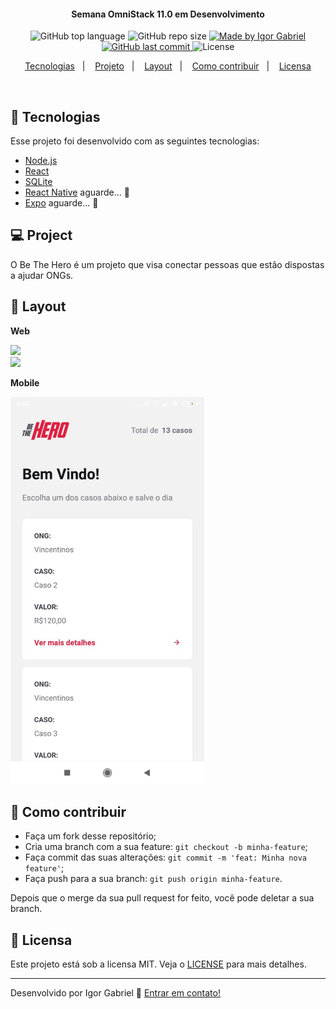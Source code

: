 <h4 align="center"> 
	Semana OmniStack 11.0 em Desenvolvimento
</h4>
<p align="center">
  <a>
  <img alt="GitHub top language" src="https://img.shields.io/github/languages/top/igorgabrielg/Omnistack11?color=green">
  </a>
  
  <a>
  <img alt="GitHub repo size" src="https://img.shields.io/github/repo-size/igorgabrielg/Omnistack11?color=green">
  </a>
  
  <a href="https://www.linkedin.com/in/igorgabrielg/">
    <img alt="Made by Igor Gabriel" src="https://img.shields.io/badge/made%20by-Igor Gabriel-%2304D361?color=green">
  </a>

  <a href="https://github.com/igorgabrielg/Omnistack11/commits/master">
    <img alt="GitHub last commit" src="https://img.shields.io/github/last-commit/igorgabrielg/Omnistack11?color=green">
  </a>

  <a>
  <img alt="License" src="https://img.shields.io/badge/license-MIT-bright?color=green">
  </a>
</p>
<p align="center">
  <a href="#rocket-Tecnologias">Tecnologias</a>&nbsp;&nbsp;&nbsp;|&nbsp;&nbsp;&nbsp;
  <a href="#-project">Projeto</a>&nbsp;&nbsp;&nbsp;|&nbsp;&nbsp;&nbsp;
  <a href="#-layout">Layout</a>&nbsp;&nbsp;&nbsp;|&nbsp;&nbsp;&nbsp;
  <a href="#-como-contribuir">Como contribuir</a>&nbsp;&nbsp;&nbsp;|&nbsp;&nbsp;&nbsp;
  <a href="#memo-licensa">Licensa</a>
</p>

<br>


## :rocket: Tecnologias

Esse projeto foi desenvolvido com as seguintes tecnologias:

- [Node.js](https://nodejs.org/en/) 
- [React](https://reactjs.org)
- [SQLite](https://www.sqlite.org/)
- [React Native](https://facebook.github.io/react-native/) aguarde... :construction:
- [Expo](https://expo.io/) aguarde... :construction:

## 💻 Project

O Be The Hero é um projeto que visa conectar pessoas que estão dispostas a ajudar ONGs.

## 🔖 Layout

**Web**

<img src="imgs/index.PNG" width="620px" >
<br>
<img src="imgs/register.PNG" width="620px" >
<br>

**Mobile**

<img src="imgs/mobile_casos.PNG" width="310px" >

## 🤔 Como contribuir

- Faça um fork desse repositório;
- Cria uma branch com a sua feature: `git checkout -b minha-feature`;
- Faça commit das suas alterações: `git commit -m 'feat: Minha nova feature'`;
- Faça push para a sua branch: `git push origin minha-feature`.

Depois que o merge da sua pull request for feito, você pode deletar a sua branch.

## :memo: Licensa

Este projeto está sob a licensa MIT. Veja o [LICENSE](LICENSE.md) para mais detalhes.

---

Desenvolvido por Igor Gabriel :wave: [Entrar em contato!](https://www.linkedin.com/in/igorgabrielg/)
